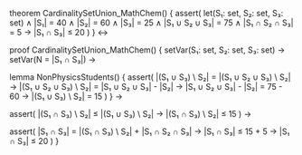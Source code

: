 theorem CardinalitySetUnion_MathChem() {
  assert(
    let(S₁: set, S₂: set, S₃: set) ∧
    |S₁| = 40 ∧ |S₂| = 60 ∧ |S₃| = 25 ∧
    |S₁ ∪ S₂ ∪ S₃| = 75 ∧
    |S₁ ∩ S₂ ∩ S₃| = 5 →
    |S₁ ∩ S₃| ≤ 20
  )
} ↔

proof CardinalitySetUnion_MathChem() {
  setVar(S₁: set, S₂: set, S₃: set) →
  setVar(N = |S₁ ∩ S₃|) →
  
  lemma NonPhysicsStudents() {
    assert(
      |(S₁ ∪ S₃) \ S₂| = |(S₁ ∪ S₂ ∪ S₃) \ S₂| →
      |(S₁ ∪ S₂ ∪ S₃) \ S₂| = |S₁ ∪ S₂ ∪ S₃| - |S₂| →
      |S₁ ∪ S₂ ∪ S₃| - |S₂| = 75 - 60 →
      |(S₁ ∪ S₃) \ S₂| = 15
    )
  } →
  
  assert(
    |(S₁ ∩ S₃) \ S₂| ≤ |(S₁ ∪ S₃) \ S₂| →
    |(S₁ ∩ S₃) \ S₂| ≤ 15
  ) →
  
  assert(
    |S₁ ∩ S₃| = |(S₁ ∩ S₃) \ S₂| + |S₁ ∩ S₂ ∩ S₃| →
    |S₁ ∩ S₃| ≤ 15 + 5 →
    |S₁ ∩ S₃| ≤ 20
  )
}